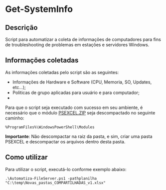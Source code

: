 # Get-SystemInfo

## Descrição
Script para automatizar a coleta de informações de computadores para fins de troubleshooting de problemas em estações e servidores Windows. 

## Informações coletadas
As informações coletadas pelo script são as seguintes:

- Informações de Hardware e Software (CPU, Memoria, SO, Updates, etc...);
- Politicas de grupo aplicadas para usuário e para computador;
- 

Para que o script seja executado com sucesso em seu ambiente, é necessário que o módulo [PSEXCEL.ZIP](https://github.com/franciscojk/PowerShell-Automatiza-FS/blob/master/psexcel.zip) seja descompactado no seguinte caminho:
```
%ProgramFiles%\WindowsPowerShell\Modules
```
**Importante**: Não descompactar na raiz da pasta, e sim, criar uma pasta PSEXCEL e descompactar os arquivos dentro desta pasta.

## Como utilizar
Para utilizar o script, executá-lo conforme exemplo abaixo:

```
.\Automatiza-FileServer.ps1 -pathplanilha "C:\temp\Novas_pastas_COMPARTILHADAS_v1.xlsx"
```
